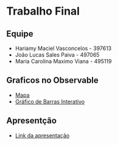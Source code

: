 # Trabalho Final

## Equipe
* Hariamy Maciel Vasconcelos - 397613 
* João Lucas Sales Paiva - 497065 
* Maria Carolina Maximo Viana - 495119


## Graficos no Observable

* [Mapa](https://observablehq.com/d/198fecf07056ed07)
* [Gráfico de Barras Interativo](https://observablehq.com/d/99c68ac949681a7f)

## Apresentção

* [Link da apresentação](https://docs.google.com/presentation/d/1xLvcBzR4SOgh1fcJBrDhck34BHLCttMXdYzEmc7_ypM/edit?usp=sharing)

